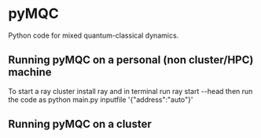 # pyMQC
Python code for mixed quantum-classical dynamics.
## Running pyMQC on a personal (non cluster/HPC) machine
To start a ray cluster install ray and in terminal run 
ray start --head
then run the code as
python main.py inputfile '{"address":"auto"}'
## Running pyMQC on a cluster
